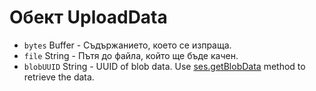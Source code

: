 # Обект UploadData

* `bytes` Buffer - Съдържанието, което се изпраща.
* `file` String - Пътя до файла, който ще бъде качен.
* `blobUUID` String - UUID of blob data. Use [ses.getBlobData](../session.md#sesgetblobdataidentifier-callback) method to retrieve the data.
